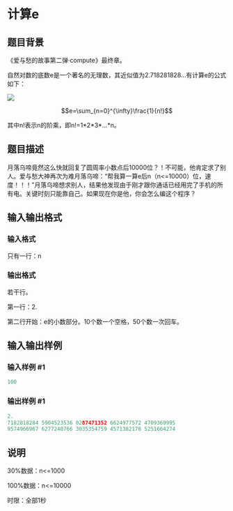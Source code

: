 # 计算e

## 题目背景

《爱与愁的故事第二弹·compute》最终章。

自然对数的底数e是一个著名的无理数，其近似值为2.718281828…有计算e的公式如下：

![](https://cdn.luogu.com.cn/upload/pic/520.png)

$$e=\sum_{n=0}^{\infty}\frac{1}{n!}$$

其中n!表示n的阶乘，即n!=1\*2\*3\*…\*n。

## 题目描述

月落乌啼竟然这么快就回复了圆周率小数点后10000位？！不可能，他肯定求了别人。爱与愁大神再次为难月落乌啼：“帮我算一算e后n（n<=10000）位，速度！！！”月落乌啼想求别人，结果他发现由于刚才跟你通话已经用完了手机的所有电。关键时刻只能靠自己。如果现在你是他，你会怎么编这个程序？

## 输入输出格式

### 输入格式

只有一行：n

### 输出格式

若干行。

第一行：2.

第二行开始：e的小数部分。10个数一个空格，50个数一次回车。

## 输入输出样例

### 输入样例 #1

```cpp
100
```


### 输出样例 #1

```cpp
2.
7182818284 5904523536 0287471352 6624977572 4709369995
9574966967 6277240766 3035354759 4571382178 5251664274
```


## 说明

30%数据：n<=1000

100%数据：n<=10000

时限：全部1秒

